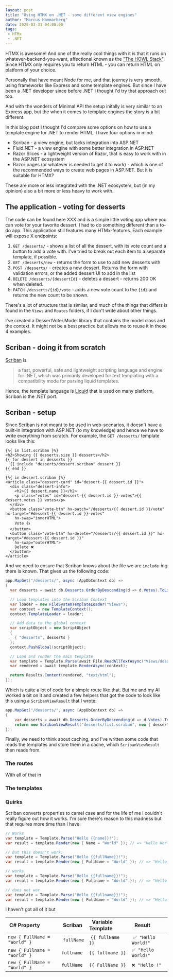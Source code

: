 ```yaml
---
layout: post
title: "Using HTMX on .NET - some different view engines"
author: "Marcus Hammarberg"
date: 2025-03-31 04:00:00
tags:
 - HTMx
 - .NET
---
```


HTMX is awesome! And one of the really cool things with it is that it runs on whatever-backend-you-want, affectional known as the ["The HOWL Stack"](https://htmx.org/essays/hypermedia-on-whatever-youd-like/). Since HTMX only requires you to return HTML - you can return HTML on platform of your choice.

Personally that have meant Node for me, and that journey is very smooth, using frameworks like Express and some template engines. But since I have been a .NET developer since before .NET I thought I'd try that approach out too.

And with the wonders of Minimal API the setup initally is very similar to an Express app, but the when it comes to template engines the story is a bit different.

In this blog post I thought I'd compare some options on how to use a template engine for .NET to render HTML. I have four options in mind:

- Scriban - a view engine, but lacks integration into ASP.NET
- Fluid.NET - a view engine with some better integration in ASP.NET
- Razor Slices - a lightweight version of Razor, that is easy to work with in the ASP.NET ecosystem
- Razor pages (or whatever is needed to get it to work) - which is one of the recommended ways to create web pages in ASP.NET. But it is suitable for HTMX?

These are more or less integrated with the .NET ecosystem, but (in my opinion) also a bit more or less heavy to work with.

<!-- excerpt-end -->

## The application - voting for desserts

The code can be found here XXX and is a simple little voting app where you can vote for your favorite dessert. I had to do something different than a to-do app. This application still features many HTMx-features. Each example will expose X endpoints:

1. `GET /desserts/` - shows a list of all the dessert, with its vote count and a button to add a vote with. I've tried to break out each item to a separate template, if possible.
1. `GET /desserts/new` - returns the form to use to add new desserts with
1. `POST /desserts/` - creates a new dessert. Returns the form with validation errors, or the added dessert UI to add in the list
1. `DELETE /desserts/{dessertId}` - deletes a dessert - returns 200 OK when deleted.
1. `PATCH /desserts/{id}/vote` - adds a new vote count to the `{id}` and returns the new count to be shown.

There's a lot of structure that is similar, and much of the things that differs is found in the `Views` and `Routes` folders, if I don't write about other things.

I've created a DessertVoter.Model library that contains the model class and the context. It might not be a best practice but allows me to reuse it in these 4 examples.

## Scriban - doing it from scratch

[Scriban](https://github.com/scriban/scriban) is

> a fast, powerful, safe and lightweight scripting language and engine for .NET, which was primarily developed for text templating with a compatibility mode for parsing liquid templates.

Hence, the template language is [Liquid](https://shopify.github.io/liquid/) that is used on many platform, Scriban is the .NET port.

## Scriban - setup

Since Scriban is not meant to be used in web-scenarios, it doesn't have a built-in integration with ASP.NET (to my knowledge) and hence we have to write everything from scratch. For example, the `GET /desserts/` template looks like this:

```liquid
{%{ in list.scriban }%}
<h2>Showing {{ desserts.size }} desserts</h2>
{{ for dessert in desserts }}
  {{ include "desserts/dessert.scriban" dessert }}
{{ end }}

{%{ in dessert.scriban }%}
<article class="dessert-card" id="dessert-{{ dessert.id }}">
  <div class="dessert-info">
    <h2>{{ dessert.name }}</h2>
    <p class="votes" id="dessert-{{ dessert.id }}-votes">{{ dessert.votes }} votes</p>
  </div>
  <button class="vote-btn" hx-patch="/desserts/{{ dessert.id }}/vote" hx-target="#dessert-{{ dessert.id }}-votes"
    hx-swap="innerHTML">
    Vote 👍
  </button>
  <button class="vote-btn" hx-delete="/desserts/{{ dessert.id }}" hx-target="#dessert-{{ dessert.id }}"
    hx-swap="outerHTML">
    Delete ❌
  </button>
</article>
```

And we need to ensure that Scriban knows about the file we are `include`-ing there is known. That gives us the following code:

```c#
app.MapGet("/desserts/", async (AppDbContext db) =>
{
  var desserts = await db.Desserts.OrderByDescending(d => d.Votes).ToListAsync();

  // Load templates into the Scriban Context
  var loader = new FileSystemTemplateLoader("Views");
  var context = new TemplateContext();
  context.TemplateLoader = loader;

  // Add data to the global context
  var scriptObject = new ScriptObject
  {
    { "desserts", desserts }
  };
  context.PushGlobal(scriptObject);

  // Load and render the main template
  var template = Template.Parse(await File.ReadAllTextAsync("Views/desserts/list.scriban"));
  var rendered = await template.RenderAsync(context);

  return Results.Content(rendered, "text/html");
});
```

Which is quite a lot of code for a simple route like that. But me and my AI worked a bit on it and created a few helpers that got the code to look like this using a `ScribanViewResult` that I wrote:

```c#
app.MapGet("/desserts/", async (AppDbContext db) =>
{
    var desserts = await db.Desserts.OrderByDescending(d => d.Votes).ToListAsync();
    return new ScribanViewResult("desserts/list.scriban", new { desserts });
});
```

Finally, we need to think about caching, and I've written some code that reads the templates and store them in a cache, which `ScribanViewResult` then reads from.

### The routes

With all of that in

### The templates


### Quirks

Scriban converts properties to camel case and for the life of me I couldn't really figure out how it works. I'm sure there's reason to this madness but that requires more time than I have:

```c#
// Works
var template = Template.Parse("Hello {{name}}!");
var result = template.Render(new { Name = "World" }); // => "Hello World!"

// But this doesn't work:
var template = Template.Parse("Hello {{fullName}}!");
var result = template.Render(new { FullName = "World" }); // => "Hello !"

// works
var template = Template.Parse("Hello {{fullname}}!");
var result = template.Render(new { Fullname = "World" }); // => "Hello World!"

// does not wor
var template = Template.Parse("Hello {{fullname}}!");
var result = template.Render(new { FullName = "World" }); // => "Hello !"
```

I haven't got all of it but

| C# Property                  | Scriban      |  Variable Template |  Result             |
|:---                          |:---          |:---                |:---                 |
| `new { FullName = "World" }` | `fullName` | `{{ fullName }}`     | `✅ "Hello World!"` |
| `new { Fullname = "World" }` | `fullname` | `{{ fullname }}`     | `✅ "Hello World!"` |
| `new { FullName = "World" }` | `fullName` | `{{ FullName }}`     | `❌ "Hello !"`      |

